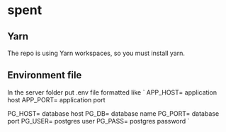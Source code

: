 # spent

## Yarn
The repo is using Yarn workspaces, so you must install yarn.

## Environment file
In the server folder put .env file formatted like
`
APP_HOST= application host
APP_PORT= application port

PG_HOST= database host
PG_DB= database name
PG_PORT= database port
PG_USER= postgres user
PG_PASS= postgres password
`

